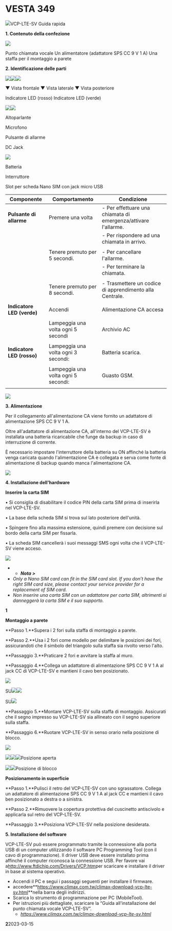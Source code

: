 # VESTA 349

![](<.gitbook/assets/0 (61).png>)VCP-LTE-SV Guida rapida

**1. Contenuto della confezione**

![](<.gitbook/assets/1 (80).png>)

Punto chiamata vocale Un alimentatore (adattatore SPS CC 9 V 1 A) Una staffa per il montaggio a parete

**2. Identificazione delle parti**

![](<.gitbook/assets/2 (87).png>)![](<.gitbook/assets/3 (85).png>)![](<.gitbook/assets/4 (89).png>)

▼ Vista frontale ▼ Vista laterale ▼ Vista posteriore

Indicatore LED (rosso) Indicatore LED (verde)

![](<.gitbook/assets/5 (88).png>)![](<.gitbook/assets/6 (70).png>)

Altoparlante

Microfono

Pulsante di allarme

DC Jack

![](<.gitbook/assets/7 (60).png>)

Batteria

Interruttore

Slot per scheda Nano SIM con jack micro USB

| **Componente**             | **Comportamento**                   | **Condizione**                                                 |
| -------------------------- | ----------------------------------- | -------------------------------------------------------------- |
| **Pulsante di allarme**    | Premere una volta                   | - Per effettuare una chiamata di emergenza/attivare l'allarme. |
|                            |                                     | - Per rispondere ad una chiamata in arrivo.                    |
|                            |                                     |                                                                |
|                            | Tenere premuto per 5 secondi.       | - Per cancellare l'allarme.                                    |
|                            |                                     | - Per terminare la chiamata.                                   |
|                            |                                     |                                                                |
|                            | Tenere premuto per 8 secondi.       | - Trasmettere un codice di apprendimento alla Centrale.        |
|                            |                                     |                                                                |
| **Indicatore LED (verde)** | Accendi                             | Alimentazione CA accesa                                        |
|                            |                                     |                                                                |
|                            | Lampeggia una volta ogni 5 secondi  | Archivio AC                                                    |
|                            |                                     |                                                                |
| **Indicatore LED (rosso)** | Lampeggia una volta ogni 3 secondi: | Batteria scarica.                                              |
|                            |                                     |                                                                |
|                            | Lampeggia una volta ogni 5 secondi: | Guasto GSM.                                                    |
|                            |                                     |                                                                |

![](<.gitbook/assets/8 (60).png>)

**3. Alimentazione**

Per il collegamento all'alimentazione CA viene fornito un adattatore di alimentazione SPS CC 9 V 1 A.

Oltre all'adattatore di alimentazione CA, all'interno del VCP-LTE-SV è installata una batteria ricaricabile che funge da backup in caso di interruzione di corrente.

È necessario impostare l'interruttore della batteria su ON affinché la batteria venga caricata quando l'alimentazione CA è collegata e serva come fonte di alimentazione di backup quando manca l'alimentazione CA.

![](<.gitbook/assets/9 (56).png>)

**4. Installazione dell'hardware**

**Inserire la carta SIM**

• Si consiglia di disabilitare il codice PIN della carta SIM prima di inserirla nel VCP-LTE-SV.

• La base della scheda SIM si trova sul lato posteriore dell'unità.

• Spingere fino alla massima estensione, quindi premere con decisione sul bordo della carta SIM per fissarla.

• La scheda SIM cancellerà i suoi messaggi SMS ogni volta che il VCP-LTE-SV viene acceso.

![](<.gitbook/assets/10 (58).png>)

-   -   _**Nota >**_
-   _Only a Nano SIM card can fit in the SIM card slot. If you don’t have the right SIM card size, please contact your service provider for a replacement of SIM card._
-   _Non inserire una carta SIM con un adattatore per carta SIM, altrimenti si danneggerà la carta SIM e il suo supporto._

**1**

**Montaggio a parete**

**Passo 1.**Supera i 2 fori sulla staffa di montaggio a parete.

**Passo 2.**Usa i 2 fori come modello per delimitare le posizioni dei fori, assicurandoti che il simbolo del triangolo sulla staffa sia rivolto verso l'alto.

**Passaggio 3.**Praticare 2 fori e avvitare la staffa al muro.

**Passaggio 4.**Collega un adattatore di alimentazione SPS CC 9 V 1 A al jack CC di VCP-LTE-SV e mantieni il cavo ben posizionato.

![](<.gitbook/assets/11 (48).png>)

SU![](<.gitbook/assets/12 (49).png>)![](<.gitbook/assets/13 (38).png>)

SU![](<.gitbook/assets/14 (39).png>)

**Passaggio 5.**Montare VCP-LTE-SV sulla staffa di montaggio. Assicurati che il segno impresso su VCP-LTE-SV sia allineato con il segno superiore sulla staffa.

**Passaggio 6.**Ruotare VCP-LTE-SV in senso orario nella posizione di blocco.

![](<.gitbook/assets/15 (38).png>)

![](<.gitbook/assets/16 (40).png>)![](<.gitbook/assets/17 (31).png>)![](<.gitbook/assets/18 (38).png>)Posizione aperta

![](<.gitbook/assets/19 (38).png>)![](<.gitbook/assets/20 (27).png>)Posizione di blocco

**Posizionamento in superficie**

**Passo 1.**Pulisci il retro del VCP-LTE-SV con uno sgrassatore. Collega un adattatore di alimentazione SPS CC 9 V 1 A al jack CC e mantieni il cavo ben posizionato a destra o a sinistra.

**Passo 2.**Rimuovere la copertura protettiva del cuscinetto antiscivolo e applicarla sul retro del VCP-LTE-SV.

**Passaggio 3.**Posiziona VCP-LTE-SV nella posizione desiderata.

**5. Installazione del software**

VCP-LTE-SV può essere programmato tramite la connessione alla porta USB di un computer utilizzando il software PC Programming Tool (con il cavo di programmazione). Il driver USB deve essere installato prima affinché il computer riconosca la connessione USB. Per favore vai a<http://www.ftdichip.com/Drivers/VCP.htm>per scaricare e installare il driver in base al sistema operativo.

-   Accendi il PC e segui i passaggi seguenti per installare il firmware.
-   accedere**<https://www.climax.com.tw/climax-download-vcp-lte-sv.html>**nella barra degli indirizzi.
-   Scarica lo strumento di programmazione per PC (MobileTool).
-   Per istruzioni più dettagliate, scaricare la “Guida all'installazione del punto chiamata vocale VCP-LTE-SV”.
    -   _<https://www.climax.com.tw/climax-download-vcp-lte-sv.html>_

**2**2023-03-15
